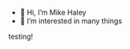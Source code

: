 - 👋 Hi, I’m Mike Haley
- 👀 I’m interested in many things

testing!

<!---
mhaley37/mhaley37 is a ✨ special ✨ repository because its `README.md` (this file) appears on your GitHub profile.
You can click the Preview link to take a look at your changes.
--->
